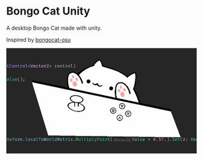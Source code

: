 # Bongo Cat Unity
A desktop Bongo Cat made with unity.

Inspired by [bongocat-osu](https://github.com/kuroni/bongocat-osu)

![](./docs/img/2022-2-17-2.gif)